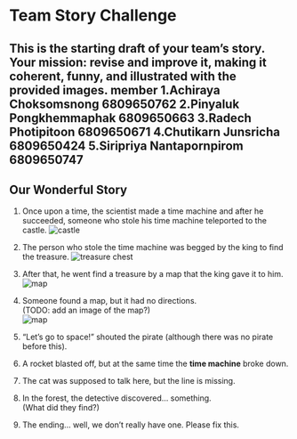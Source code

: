# Team Story Challenge

This is the starting draft of your team’s story.  
Your mission: **revise and improve it**, making it coherent, funny, and illustrated with the provided images.
member
1.Achiraya Choksomsnong 6809650762
2.Pinyaluk Pongkhemmaphak 6809650663
3.Radech Photipitoon 6809650671
4.Chutikarn Junsricha 6809650424
5.Siripriya Nantapornpirom 6809650747
---

## Our Wonderful Story

1. Once upon a time, the scientist made a time machine and after he succeeded, someone who stole his time machine teleported to the castle.
   ![castle](img/castle.png)

2. The person who stole the time machine was begged by the king to find the treasure.
   ![treasure chest](img/treasure_large.png)
  
3. After that, he went find a treasure by a map that the king gave it to him.
   ![map](img/map.png)


4. Someone found a map, but it had no directions.  
   (TODO: add an image of the map?)  
   ![map](img/map.png)

5. “Let’s go to space!” shouted the pirate (although there was no pirate before this).  

6. A rocket blasted off, but at the same time the **time machine** broke down. 

7. The cat was supposed to talk here, but the line is missing.  

8. In the forest, the detective discovered… something.  
   (What did they find?)  

9. The ending… well, we don’t really have one. Please fix this.
